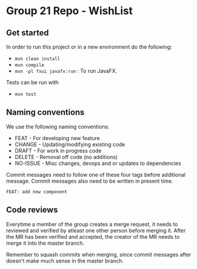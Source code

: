 # Group 21 Repo - WishList

## Get started

In order to run this project or in a new environment do the following:

- `mvn clean install`
- `mvn compile`
- `mvn -pl fxui javafx:run` : To run JavaFX.

Tests can be run with

- `mvn test`

## Naming conventions

We use the following naming conventions:

- FEAT - For developing new feature
- CHANGE - Updating/modifying existing code
- DRAFT - For work in progress code
- DELETE - Removal off code (no additions)
- NO-ISSUE - Misc changes, devops and or updates to dependencies

Commit messages need to follow one of these four tags before additional message.
Commit messages also need to be written in present time.

`FEAT: add new component`

## Code reviews

Everytime a member of the group creates a merge request, it needs to reviewed and verified by atleast one other person before merging it.
After the MR has been verified and accepted, the creator of the MR needs to merge it into the master branch.

Remember to squash commits when merging, since commit messages after doesn't make much sense in the master branch.
